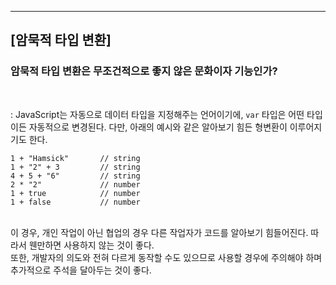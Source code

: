 
***
## **[암묵적 타입 변환]**
### **암묵적 타입 변환은 무조건적으로 좋지 않은 문화이자 기능인가?**

<br>

: JavaScript는 자동으로 데이터 타입을 지정해주는 언어이기에, `var`  타입은 어떤 타입이든 자동적으로 변경된다.
다만, 아래의 예시와 같은 알아보기 힘든 형변환이 이루어지기도 한다. <br>

```JS
1 + "Hamsick"       // string
1 + "2" + 3         // string
4 + 5 + "6"         // string
2 * "2"             // number
1 + true            // number
1 + false           // number
```

<br>
이 경우, 개인 작업이 아닌 협업의 경우 다른 작업자가 코드를 알아보기 힘들어진다. 따라서 웬만하면 사용하지 않는 것이 좋다. <br>
또한, 개발자의 의도와 전혀 다르게 동작할 수도 있으므로 사용할 경우에 주의해야 하며 추가적으로 주석을 달아두는 것이 좋다.